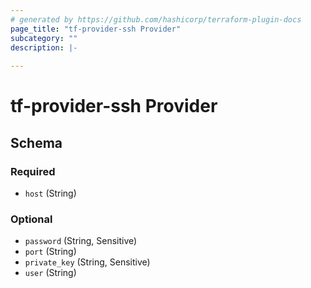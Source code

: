 ```yaml
---
# generated by https://github.com/hashicorp/terraform-plugin-docs
page_title: "tf-provider-ssh Provider"
subcategory: ""
description: |-
  
---
```


# tf-provider-ssh Provider





<!-- schema generated by tfplugindocs -->
## Schema

### Required

- `host` (String)

### Optional

- `password` (String, Sensitive)
- `port` (String)
- `private_key` (String, Sensitive)
- `user` (String)
